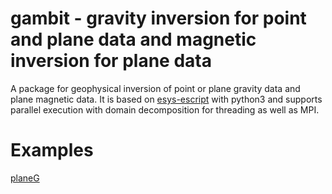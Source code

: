 # gambit - gravity inversion for point and plane data and magnetic inversion for plane data
A package for geophysical inversion of point or plane gravity data and plane magnetic data.  It is based on [esys-escript](https://github.com/esys-escript/esys-escript.github.io) with python3 and supports parallel execution with domain decomposition for threading as well as MPI. 

# Examples

[planeG](planeG/README.md)
